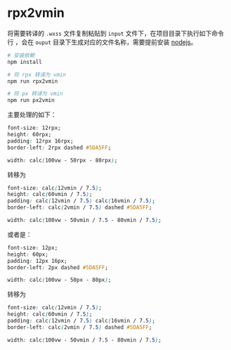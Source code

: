 # rpx2vmin

将需要转译的 `.wxss` 文件复制粘贴到 `input` 文件下，在项目目录下执行如下命令行 ，会在 `ouput` 目录下生成对应的文件名称，需要提前安装 [nodejs](http://nodejs.cn/)。

```sh
# 安装依赖
npm install

# 将 rpx 转译为 vmin
npm run rpx2vmin

# 将 px 转译为 vmin
npm run px2vmin
```

主要处理的如下：

```css
font-size: 12rpx;
height: 60rpx;
padding: 12rpx 16rpx;
border-left: 2rpx dashed #5DA5FF;

width: calc(100vw - 50rpx - 80rpx);
```

转移为

```css
font-size: calc(12vmin / 7.5);
height: calc(60vmin / 7.5);
padding: calc(12vmin / 7.5) calc(16vmin / 7.5);
border-left: calc(2vmin / 7.5) dashed #5DA5FF;

width: calc(100vw - 50vmin / 7.5 - 80vmin / 7.5);
```

或者是：

```css
font-size: 12px;
height: 60px;
padding: 12px 16px;
border-left: 2px dashed #5DA5FF;

width: calc(100vw - 50px - 80px);
```

转移为

```css
font-size: calc(12vmin / 7.5);
height: calc(60vmin / 7.5);
padding: calc(12vmin / 7.5) calc(16vmin / 7.5);
border-left: calc(2vmin / 7.5) dashed #5DA5FF;

width: calc(100vw - 50vmin / 7.5 - 80vmin / 7.5);
```
